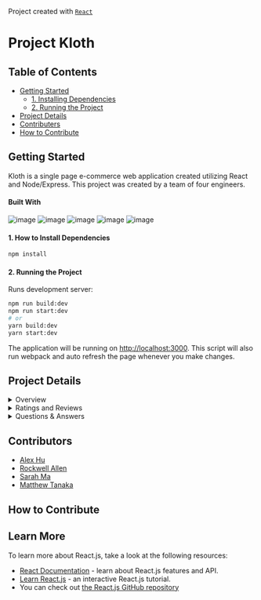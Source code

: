 Project created with [`React`](https://github.com/facebook/react)
# Project Kloth

## Table of Contents
- [Getting Started](#getting-started)
  - [1. Installing Dependencies](#1-how-to-install-dependencies)
  - [2. Running the Project](#2-running-the-project)
- [Project Details](#project-details)
- [Contributers](#contributors)
- [How to Contribute](#how-to-contribute)

## Getting Started
Kloth is a single page e-commerce web application created utilizing React and Node/Express. This project was created by a team of four engineers.
#### Built With
![image](https://img.shields.io/badge/React-20232A?style=for-the-badge&logo=react&logoColor=61DAFB)
![image](https://img.shields.io/badge/Node.js-339933?style=for-the-badge&logo=nodedotjs&logoColor=white)
![image](https://img.shields.io/badge/Express.js-000000?style=for-the-badge&logo=express&logoColor=white)
![image](https://img.shields.io/badge/Material%20UI-007FFF?style=for-the-badge&logo=mui&logoColor=white)
![image](https://img.shields.io/badge/Jest-C21325?style=for-the-badge&logo=jest&logoColor=white)

#### 1. How to Install Dependencies
```bash
npm install
```

#### 2. Running the Project
Runs development server:
```bash
npm run build:dev
npm run start:dev
# or
yarn build:dev
yarn start:dev
```
The application will be running on [http://localhost:3000](http://localhost:3000).
This script will also run webpack and auto refresh the page whenever you make changes.


## Project Details

<details>
  <summary>Overview</summary>
  - #### Product Information
	
  The top right will have essential product information such as category, name, price, and average star ratings (if reviews exist). 
  - #### Image Gallery
	
  Shoppers can see in the image gallery the photos of the current product and its default style. There is a bar to the left of the image gallery that contains more       photos for the shopper to look through. Clicking on the main image will also generate a closable popup of that image. 
  - #### Style Selector
	
  Each product can have multiple styles, and they will appear as bubbles users can select between. Selecting a new style will also change the image gallery to reflect   a new set of photos.
  - #### Add to Cart
	
  If a style is in stock, the size and quantity dropdowns will allow selection and shoppers can add to cart.
	
  - #### Share to Facebook, Twitter, and Pinterest
</details>

<details>
  <summary>Ratings and Reviews</summary>
  
- #### See list of reviews for current product 2 at a time
- #### Write new review

![read and write review](./public/gifs/reviews/reviews_render_and_write.gif)

- #### Filter list of reviews by star count, helpfulness, and most recent

![filtering reviews](./public/gifs/reviews/reviews_filters.gif)
</details>

<details>
  <summary>Questions & Answers</summary>
	
  - #### Questions List
	
  Displays a list of up to 4 questions about an item. By clicking additional questions, you 
  can render the rest of the questions. All questions are sorted by their helpful rating.
	
  - #### Individual Question
	
  Each question can be marked as helpful or reported to be removed. Each question will  also show up to 2 corresponding answers where more can be generated by clicking   more answers. Answers from the seller will be prioritized to the top of the list. 
	
  - #### Search Questions
	
  You can search for specific questions in the search bar that will filter the list to only those  that match the search.
	
  - #### Add a Question
	
  Modal pop out that will allow the user to add a question for a given product.
	
  - ####  Add an Answer Modal
	
  Modal pop out that will allow the user to add an answer for a given question.
	
</details>

## Contributors
* [Alex Hu](https://github.com/gunpowder66)
* [Rockwell Allen](https://github.com/Rockwell55)
* [Sarah Ma](https://github.com/sarahma123)
* [Matthew Tanaka](https://github.com/matttanaka)

## How to Contribute

## Learn More
To learn more about React.js, take a look at the following resources:
- [React Documentation](https://reactjs.org/docs/getting-started.html) - learn about React.js features and API.
- [Learn React.js](https://reactjs.org/tutorial/tutorial.html) - an interactive React.js tutorial.
- You can check out [the React.js GitHub repository](https://github.com/facebook/react)




